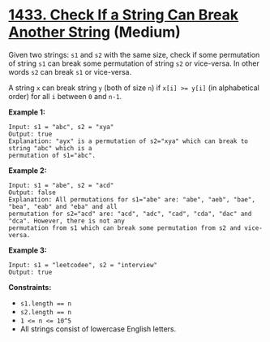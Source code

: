 # [1433. Check If a String Can Break Another String][link] (Medium)

[link]: https://leetcode.com/problems/check-if-a-string-can-break-another-string/

Given two strings: `s1` and `s2` with the same size, check if some permutation of string `s1` can
break some permutation of string `s2` or vice-versa. In other words `s2` can break `s1` or vice-versa.

A string `x` can break string `y` (both of size `n`) if `x[i] >= y[i]` (in alphabetical order) for
all `i` between `0` and `n-1`.

**Example 1:**

```
Input: s1 = "abc", s2 = "xya"
Output: true
Explanation: "ayx" is a permutation of s2="xya" which can break to string "abc" which is a
permutation of s1="abc".
```

**Example 2:**

```
Input: s1 = "abe", s2 = "acd"
Output: false
Explanation: All permutations for s1="abe" are: "abe", "aeb", "bae", "bea", "eab" and "eba" and all
permutation for s2="acd" are: "acd", "adc", "cad", "cda", "dac" and "dca". However, there is not any
permutation from s1 which can break some permutation from s2 and vice-versa.
```

**Example 3:**

```
Input: s1 = "leetcodee", s2 = "interview"
Output: true
```

**Constraints:**

- `s1.length == n`
- `s2.length == n`
- `1 <= n <= 10^5`
- All strings consist of lowercase English letters.
